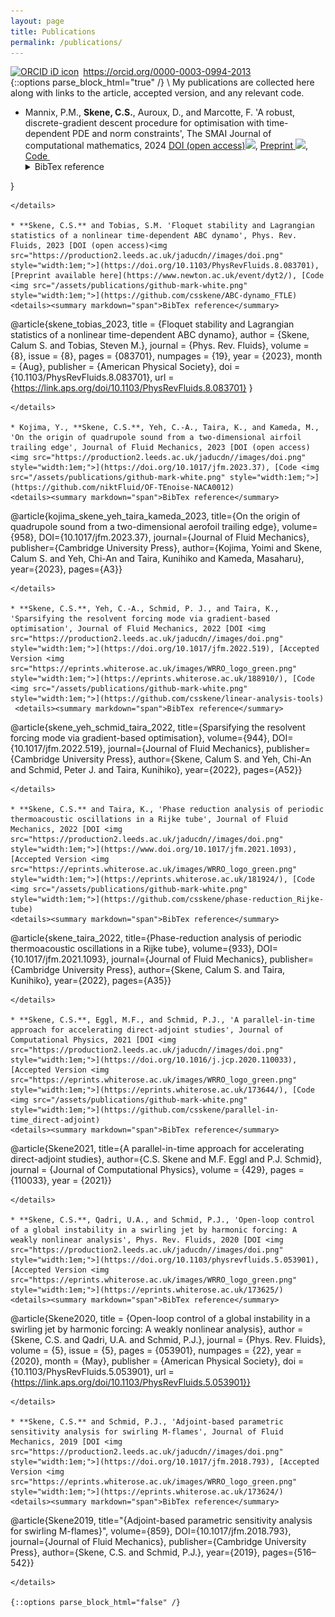 ```yaml
---
layout: page
title: Publications
permalink: /publications/
---
```

<!-- Print orcid id -->
<div itemscope itemtype="https://schema.org/Person"><a itemprop="sameAs" content="https://orcid.org/0000-0003-0994-2013" href="https://orcid.org/0000-0003-0994-2013" target="orcid.widget" rel="me noopener noreferrer" style="vertical-align:top;"><img src="https://orcid.org/sites/default/files/images/orcid_16x16.png" style="width:1em;margin-right:.5em;" alt="ORCID iD icon">https://orcid.org/0000-0003-0994-2013</a></div>
<!-- Collapsible code from https://www.endtoend.ai/tutorial/collapsible-code-blocks/ -->
{::options parse_block_html="true" /}
\
My publications are collected here along with links to the article, accepted version, and any relevant code.

* Mannix, P.M., **Skene, C.S.**, Auroux, D., and Marcotte, F. 'A robust, discrete-gradient descent procedure for optimisation with time-dependent PDE and norm constraints', The SMAI Journal of computational mathematics, 2024 [DOI (open access)<img src="https://production2.leeds.ac.uk/jaducdn//images/doi.png" style="width:1em;">](https://doi.org/10.5802/smai-jcm.104), [Preprint <img src="https://static.arxiv.org/static/browse/0.3.4/images/icons/smileybones-pixel.png" style="width:1em;">](https://arxiv.org/abs/2210.17194), [Code <img src="/assets/publications/github-mark-white.png" style="width:1em;">](https://github.com/mannixp/SphereManOpt)
   <details><summary markdown="span">BibTex reference</summary>
   ```
   @article{Mannix_2024,
     author = {Paul M. Mannix and Calum S. Skene and Didier Auroux and Florence Marcotte},
     title = {A robust, discrete-gradient descent procedure for optimisation with time-dependent {PDE} and norm constraints},
     journal = {The SMAI Journal of computational mathematics},
     pages = {1--28},
     publisher = {Soci\'et\'e de Math\'ematiques Appliqu\'ees et Industrielles},
     volume = {10},
     year = {2024}
}
  ```
  </details>

* **Skene, C.S.** and Tobias, S.M. 'Floquet stability and Lagrangian statistics of a nonlinear time-dependent ABC dynamo', Phys. Rev. Fluids, 2023 [DOI (open access)<img src="https://production2.leeds.ac.uk/jaducdn//images/doi.png" style="width:1em;">](https://doi.org/10.1103/PhysRevFluids.8.083701), [Preprint available here](https://www.newton.ac.uk/event/dyt2/), [Code <img src="/assets/publications/github-mark-white.png" style="width:1em;">](https://github.com/csskene/ABC-dynamo_FTLE)
  <details><summary markdown="span">BibTex reference</summary>
  ```
  @article{skene_tobias_2023,
  title = {Floquet stability and Lagrangian statistics of a nonlinear time-dependent ABC dynamo},
  author = {Skene, Calum S. and Tobias, Steven M.},
  journal = {Phys. Rev. Fluids},
  volume = {8},
  issue = {8},
  pages = {083701},
  numpages = {19},
  year = {2023},
  month = {Aug},
  publisher = {American Physical Society},
  doi = {10.1103/PhysRevFluids.8.083701},
  url = {https://link.aps.org/doi/10.1103/PhysRevFluids.8.083701}
}

  ```
  </details>

* Kojima, Y., **Skene, C.S.**, Yeh, C.-A., Taira, K., and Kameda, M., 'On the origin of quadrupole sound from a two-dimensional airfoil trailing edge', Journal of Fluid Mechanics, 2023 [DOI (open access)<img src="https://production2.leeds.ac.uk/jaducdn//images/doi.png" style="width:1em;">](https://doi.org/10.1017/jfm.2023.37), [Code <img src="/assets/publications/github-mark-white.png" style="width:1em;">](https://github.com/niktFluid/OF-TEnoise-NACA0012)
  <details><summary markdown="span">BibTex reference</summary>
   ```
  @article{kojima_skene_yeh_taira_kameda_2023, 
  title={On the origin of quadrupole sound from a two-dimensional aerofoil trailing edge}, 
  volume={958}, 
  DOI={10.1017/jfm.2023.37}, 
  journal={Journal of Fluid Mechanics}, 
  publisher={Cambridge University Press}, 
  author={Kojima, Yoimi and Skene, Calum S. and Yeh, Chi-An and Taira, Kunihiko and Kameda, Masaharu}, 
  year={2023}, 
  pages={A3}}
  ```
  </details>

* **Skene, C.S.**, Yeh, C.-A., Schmid, P. J., and Taira, K., 'Sparsifying the resolvent forcing mode via gradient-based optimisation', Journal of Fluid Mechanics, 2022 [DOI <img src="https://production2.leeds.ac.uk/jaducdn//images/doi.png" style="width:1em;">](https://doi.org/10.1017/jfm.2022.519), [Accepted Version <img src="https://eprints.whiterose.ac.uk/images/WRRO_logo_green.png" style="width:1em;">](https://eprints.whiterose.ac.uk/188910/), [Code <img src="/assets/publications/github-mark-white.png" style="width:1em;">](https://github.com/csskene/linear-analysis-tools)
   <details><summary markdown="span">BibTex reference</summary>
   ```
  @article{skene_yeh_schmid_taira_2022,
  title={Sparsifying the resolvent forcing mode via gradient-based optimisation},
  volume={944},
  DOI={10.1017/jfm.2022.519},
  journal={Journal of Fluid Mechanics},
  publisher={Cambridge University Press},
  author={Skene, Calum S. and Yeh, Chi-An and Schmid, Peter J. and Taira, Kunihiko},
  year={2022},
  pages={A52}}
  ```
  </details>

* **Skene, C.S.** and Taira, K., 'Phase reduction analysis of periodic thermoacoustic oscillations in a Rijke tube', Journal of Fluid Mechanics, 2022 [DOI <img src="https://production2.leeds.ac.uk/jaducdn//images/doi.png" style="width:1em;">](https://www.doi.org/10.1017/jfm.2021.1093), [Accepted Version <img src="https://eprints.whiterose.ac.uk/images/WRRO_logo_green.png" style="width:1em;">](https://eprints.whiterose.ac.uk/181924/), [Code <img src="/assets/publications/github-mark-white.png" style="width:1em;">](https://github.com/csskene/phase-reduction_Rijke-tube)
  <details><summary markdown="span">BibTex reference</summary>
  ```
  @article{skene_taira_2022,
  title={Phase-reduction analysis of periodic thermoacoustic oscillations in a Rijke tube},
  volume={933},
  DOI={10.1017/jfm.2021.1093},
  journal={Journal of Fluid Mechanics},
  publisher={Cambridge University Press},
  author={Skene, Calum S. and Taira, Kunihiko},
  year={2022},
  pages={A35}}
  ```
  </details>

* **Skene, C.S.**, Eggl, M.F., and Schmid, P.J., 'A parallel-in-time approach for accelerating direct-adjoint studies', Journal of Computational Physics, 2021 [DOI <img src="https://production2.leeds.ac.uk/jaducdn//images/doi.png" style="width:1em;">](https://doi.org/10.1016/j.jcp.2020.110033), [Accepted Version <img src="https://eprints.whiterose.ac.uk/images/WRRO_logo_green.png" style="width:1em;">](https://eprints.whiterose.ac.uk/173644/), [Code <img src="/assets/publications/github-mark-white.png" style="width:1em;">](https://github.com/csskene/parallel-in-time_direct-adjoint)
  <details><summary markdown="span">BibTex reference</summary>
  ```
  @article{Skene2021,
  title={A parallel-in-time approach for accelerating direct-adjoint studies},
  author={C.S. Skene and M.F. Eggl and P.J. Schmid},
  journal = {Journal of Computational Physics},
  volume = {429},
  pages = {110033},
  year = {2021}}
  ```
  </details>

* **Skene, C.S.**, Qadri, U.A., and Schmid, P.J., 'Open-loop control of a global instability in a swirling jet by harmonic forcing: A weakly nonlinear analysis', Phys. Rev. Fluids, 2020 [DOI <img src="https://production2.leeds.ac.uk/jaducdn//images/doi.png" style="width:1em;">](https://doi.org/10.1103/physrevfluids.5.053901), [Accepted Version <img src="https://eprints.whiterose.ac.uk/images/WRRO_logo_green.png" style="width:1em;">](https://eprints.whiterose.ac.uk/173625/)
  <details><summary markdown="span">BibTex reference</summary>
  ```
  @article{Skene2020,
  title = {Open-loop control of a global instability in a swirling jet by harmonic forcing: A weakly nonlinear analysis},
  author = {Skene, C.S. and Qadri, U.A. and Schmid, P.J.},
  journal = {Phys. Rev. Fluids},
  volume = {5},
  issue = {5},
  pages = {053901},
  numpages = {22},
  year = {2020},
  month = {May},
  publisher = {American Physical Society},
  doi = {10.1103/PhysRevFluids.5.053901},
  url = {https://link.aps.org/doi/10.1103/PhysRevFluids.5.053901}}
  ```
  </details>

* **Skene, C.S.** and Schmid, P.J., 'Adjoint-based parametric sensitivity analysis for swirling M-flames', Journal of Fluid Mechanics, 2019 [DOI <img src="https://production2.leeds.ac.uk/jaducdn//images/doi.png" style="width:1em;">](https://doi.org/10.1017/jfm.2018.793), [Accepted Version <img src="https://eprints.whiterose.ac.uk/images/WRRO_logo_green.png" style="width:1em;">](https://eprints.whiterose.ac.uk/173624/)
  <details><summary markdown="span">BibTex reference</summary>
  ```
  @article{Skene2019,
  title="{Adjoint-based parametric sensitivity analysis for swirling M-flames}",
  volume={859}, DOI={10.1017/jfm.2018.793},
  journal={Journal of Fluid Mechanics},
  publisher={Cambridge University Press},
  author={Skene, C.S. and Schmid, P.J.},
  year={2019},
  pages={516–542}}
  ```
  </details>

{::options parse_block_html="false" /}
